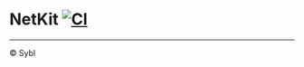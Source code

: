 # NetKit [![CI](https://github.com/sybl/swift-netkit/workflows/CI/badge.svg?branch=main)](https://github.com/sybl/swift-netkit/actions/workflows/ci.yml?query=branch%3Amain)

---

© Sybl